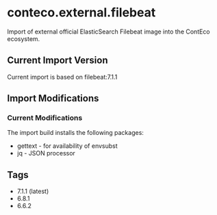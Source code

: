 # conteco.external.filebeat

Import of external official ElasticSearch Filebeat image into the ContEco ecosystem.

## Current Import Version

Current import is based on filebeat:7.1.1

## Import Modifications

### Current Modifications

The import build installs the following packages:

* gettext - for availability of envsubst
* jq - JSON processor

## Tags

* 7.1.1 (latest)  
* 6.8.1
* 6.6.2

